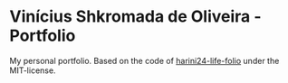 # Vinícius Shkromada de Oliveira - Portfolio

My personal portfolio. Based on the code of [harini24-life-folio](https://github.com/harini24/Life-folio) under the MIT-license.
